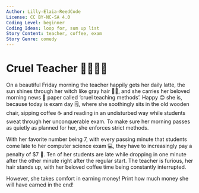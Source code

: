 ```yaml
---
Author: Lilly-Elaia-ReedCode
License: CC BY-NC-SA 4.0
Coding Level: beginner
Coding Ideas: loop for, sum up list
Story Content: teacher, coffee, exam
Story Genre: comedy
---
```


# Cruel Teacher 🧙‍♀️🧹📝

On a beautiful Friday morning the teacher happily gets her daily latte, the sun
shines through her witch like gray hair 🧙‍♀️, and she carries her beloved
morning news 📰 paper called ‘cruel teaching methods’. Happy 😊 she is, because
today is exam day 🗒️, where she soothingly sits in the old wooden chair,
sipping coffee ☕️ and reading in an undisturbed way while students sweat through
her unconquerable exam. To make sure her morning passes as quietly as planned
for her, she enforces strict methods.

With her favorite number being 7, with every passing minute that students come
late to her computer science exam 💻, they have to increasingly pay a penalty of
$7 💸. Ten of her students are late while dropping in one minute after the other
minute right after the regular start. The teacher is furious, her hair stands
up, with her beloved coffee time being constantly interrupted.

However, she takes comfort in earning money! Print how much money she will have earned in the end!
